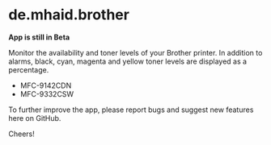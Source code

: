 # de.mhaid.brother

__App is still in Beta__

Monitor the availability and toner levels of your Brother printer.
In addition to alarms, black, cyan, magenta and yellow toner levels are displayed as a percentage.

- MFC-9142CDN
- MFC-9332CSW

To further improve the app, please report bugs and suggest new features here on GitHub.

Cheers!
